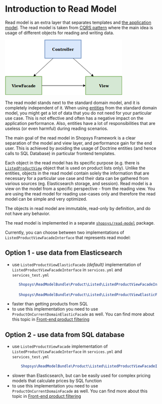 # Introduction to Read Model

Read model is an extra layer that separates templates and [the application model](/docs/model/introduction-to-model-architecture.md).
The read model is taken from [CQRS pattern](https://martinfowler.com/bliki/CQRS.html) where the main idea is usage of different objects for reading and writing data.

![model architecture schema](./img/read-model-architecture.png 'Read model in Shopsys Framework architecture')

The read model stands next to the standard domain model, and it is completely independent of it. When using [entities](./entities.md) from the standard domain model, you might get a lot of data that you do not need for your particular use case.
This is not effective and often has a negative impact on the application performance.
Also, entities have a lot of responsibilities that are useless (or even harmful) during reading scenarios.

The main goal of the read model in Shopsys Framework is a clear separation of the model and view layer, and performance gain for the end user.
This is achieved by avoiding the usage of Doctrine entities (and hence calls to SQL Database) in particular frontend templates.

Each object in the read model has its specific purpose (e.g. there is [`ListedProductView`](/packages/read-model/src/Product/Listed/ListedProductView.php) object that is used on product lists only).
Unlike the entities, objects in the read model contain solely the information that are necessary for a particular use case
and their data can be gathered from various sources (eg. Elasticsearch storage, and session).
Read model is a view on the model from a specific perspective - from the reading view. You are using the read model for reading use-cases only and therefore the read model can be simple and very optimized.

The objects in read model are immutable, read-only by definition, and do not have any behavior.

The read model is implemented in a separate [`shopsys/read-model`](https://github.com/shopsys/read-model) package.

Currently, you can choose between two implementations of `ListedProductViewFacadeInterface` that represents read model:

## Option 1 - use data from Elasticsearch
- use `ListedProductViewElasticFacade` *(default)* implementation of `ListedProductViewFacadeInterface` in `services.yml` and `services_test.yml`
    ```yaml
       Shopsys\ReadModelBundle\Product\Listed\ListedProductViewFacadeInterface: '@Shopsys\ReadModelBundle\Product\Listed\ListedProductViewElasticFacade'

       Shopsys\ReadModelBundle\Product\Listed\ListedProductViewElasticFacade: ~
    ```
- faster than getting products from SQL
- to use this implementation you need to use `ProductOnCurrentDomainElasticFacade` as well. You can find more about this topic in [Front-end product filtering](/docs/model/front-end-product-filtering.md)

## Option 2 - use data from SQL database
- use `ListedProductViewFacade` implementation of `ListedProductViewFacadeInterface` in `services.yml` and `services_test.yml`
    ```yaml
        Shopsys\ReadModelBundle\Product\Listed\ListedProductViewFacadeInterface: '@Shopsys\ReadModelBundle\Product\Listed\ListedProductViewFacade'
    ```
- slower than Elasticsearch, but can be easily used for complex pricing models that calculate prices by SQL function
- to use this implementation you need to use `ProductOnCurrentDomainFacade` as well. You can find more about this topic in [Front-end product filtering](/docs/model/front-end-product-filtering.md)
